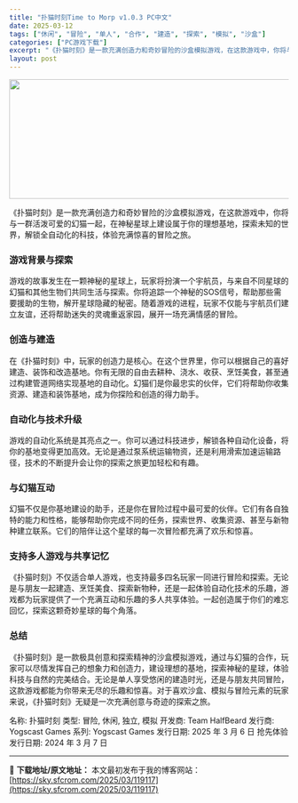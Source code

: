 ```yaml
---
title: "扑猫时刻Time to Morp v1.0.3 PC中文"
date: 2025-03-12
tags: ["休闲", "冒险", "单人", "合作", "建造", "探索", "模拟", "沙盒"]
categories: ["PC游戏下载"]
excerpt: "《扑猫时刻》是一款充满创造力和奇妙冒险的沙盒模拟游戏，在这款游戏中，你将与一群活泼可爱的幻猫一起，在神秘星球上建设属于你的理想基地，探索未知的世界，解锁全自动化的科技，体验充满惊喜的冒险之旅。 游戏背景与探索 游戏的故事发生在一颗神秘的星球上，玩家将扮演一个宇航员，与来自不同星球的幻猫和其他生物们共&hellip;"
layout: post
---
```


<img class="aligncenter size-full wp-image-119118" src="https://sky.sfcrom.com/wp-content/uploads/2025/03/2025031215455537.webp" alt="" width="660" height="215" />

《扑猫时刻》是一款充满创造力和奇妙冒险的沙盒模拟游戏，在这款游戏中，你将与一群活泼可爱的幻猫一起，在神秘星球上建设属于你的理想基地，探索未知的世界，解锁全自动化的科技，体验充满惊喜的冒险之旅。
<h3>游戏背景与探索</h3>
游戏的故事发生在一颗神秘的星球上，玩家将扮演一个宇航员，与来自不同星球的幻猫和其他生物们共同生活与探索。你将追踪一个神秘的SOS信号，帮助那些需要援助的生物，解开星球隐藏的秘密。随着游戏的进程，玩家不仅能与宇航员们建立友谊，还将帮助迷失的灵魂重返家园，展开一场充满情感的冒险。
<h3>创造与建造</h3>
在《扑猫时刻》中，玩家的创造力是核心。在这个世界里，你可以根据自己的喜好建造、装饰和改造基地。你有无限的自由去耕种、浇水、收获、烹饪美食，甚至通过构建管道网络实现基地的自动化。幻猫们是你最忠实的伙伴，它们将帮助你收集资源、建造和装饰基地，成为你探险和创造的得力助手。
<h3>自动化与技术升级</h3>
游戏的自动化系统是其亮点之一。你可以通过科技进步，解锁各种自动化设备，将你的基地变得更加高效。无论是通过泵系统运输物资，还是利用滑索加速运输路径，技术的不断提升会让你的探索之旅更加轻松和有趣。
<h3>与幻猫互动</h3>
幻猫不仅是你基地建设的助手，还是你在冒险过程中最可爱的伙伴。它们有各自独特的能力和性格，能够帮助你完成不同的任务，探索世界、收集资源、甚至与新物种建立联系。它们的陪伴让这个星球的每一次冒险都充满了欢乐和惊喜。
<h3>支持多人游戏与共享记忆</h3>
《扑猫时刻》不仅适合单人游戏，也支持最多四名玩家一同进行冒险和探索。无论是与朋友一起建造、烹饪美食、探索新物种，还是一起体验自动化技术的乐趣，游戏都为玩家提供了一个充满互动和乐趣的多人共享体验。一起创造属于你们的难忘回忆，探索这颗奇妙星球的每个角落。
<h3>总结</h3>
《扑猫时刻》是一款极具创意和探索精神的沙盒模拟游戏，通过与幻猫的合作，玩家可以尽情发挥自己的想象力和创造力，建设理想的基地，探索神秘的星球，体验科技与自然的完美结合。无论是单人享受悠闲的建造时光，还是与朋友共同冒险，这款游戏都能为你带来无尽的乐趣和惊喜。对于喜欢沙盒、模拟与冒险元素的玩家来说，《扑猫时刻》无疑是一次充满创意与奇迹的探索之旅。

名称: 扑猫时刻
类型: 冒险, 休闲, 独立, 模拟
开发商: Team HalfBeard
发行商: Yogscast Games
系列: Yogscast Games
发行日期: 2025 年 3 月 6 日
抢先体验发行日期: 2024 年 3 月 7 日

---
📖 **下载地址/原文地址：** 本文最初发布于我的博客网站：[https://sky.sfcrom.com/2025/03/119117](https://sky.sfcrom.com/2025/03/119117)
